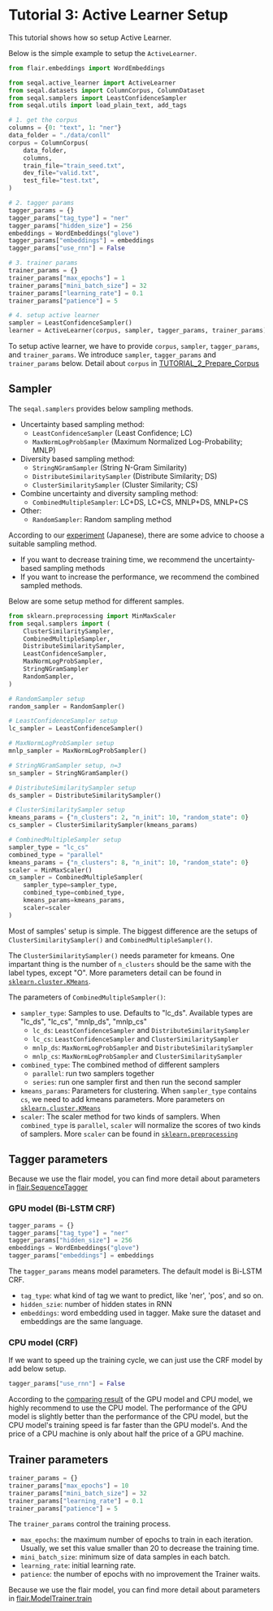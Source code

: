 # Tutorial 3: Active Learner Setup

This tutorial shows how so setup Active Learner.

Below is the simple example to setup the `ActiveLearner`.

```python
from flair.embeddings import WordEmbeddings

from seqal.active_learner import ActiveLearner
from seqal.datasets import ColumnCorpus, ColumnDataset
from seqal.samplers import LeastConfidenceSampler
from seqal.utils import load_plain_text, add_tags

# 1. get the corpus
columns = {0: "text", 1: "ner"}
data_folder = "./data/conll"
corpus = ColumnCorpus(
    data_folder,
    columns,
    train_file="train_seed.txt",
    dev_file="valid.txt",
    test_file="test.txt",
)

# 2. tagger params
tagger_params = {}
tagger_params["tag_type"] = "ner"
tagger_params["hidden_size"] = 256
embeddings = WordEmbeddings("glove")
tagger_params["embeddings"] = embeddings
tagger_params["use_rnn"] = False

# 3. trainer params
trainer_params = {}
trainer_params["max_epochs"] = 1
trainer_params["mini_batch_size"] = 32
trainer_params["learning_rate"] = 0.1
trainer_params["patience"] = 5

# 4. setup active learner
sampler = LeastConfidenceSampler()
learner = ActiveLearner(corpus, sampler, tagger_params, trainer_params)
```

To setup active learner, we have to provide `corpus`, `sampler`, `tagger_params`, and `trainer_params`. We introduce `sampler`, `tagger_params` and `trainer_params` below. Detail about `corpus` in [TUTORIAL_2_Prepare_Corpus](TUTORIAL_2_Prepare_Corpus.md)

## Sampler

The `seqal.samplers` provides below sampling methods.

- Uncertainty based sampling method:
  - `LeastConfidenceSampler` (Least Confidence; LC)
  - `MaxNormLogProbSampler` (Maximum Normalized Log-Probability; MNLP)
- Diversity based sampling method:
  - `StringNGramSampler` (String N-Gram Similarity)
  - `DistributeSimilaritySampler` (Distribute Similarity; DS)
  - `ClusterSimilaritySampler` (Cluster Similarity; CS)
- Combine uncertainty and diversity sampling method:
  - `CombinedMultipleSampler`: LC+DS, LC+CS, MNLP+DS, MNLP+CS
- Other:
  - `RandomSampler`: Random sampling method

According to our [experiment](https://fintan.jp/page/4127/) (Japanese), there are some advice to choose a suitable sampling method.
- If you want to decrease training time, we recommend the uncertainty-based sampling methods
- If you want to increase the performance, we recommend the combined sampled methods.

Below are some setup method for different samples.

```python
from sklearn.preprocessing import MinMaxScaler
from seqal.samplers import (
    ClusterSimilaritySampler,
    CombinedMultipleSampler,
    DistributeSimilaritySampler,
    LeastConfidenceSampler,
    MaxNormLogProbSampler,
    StringNGramSampler
    RandomSampler,
)

# RandomSampler setup
random_sampler = RandomSampler()

# LeastConfidenceSampler setup
lc_sampler = LeastConfidenceSampler()

# MaxNormLogProbSampler setup
mnlp_sampler = MaxNormLogProbSampler()

# StringNGramSampler setup, n=3
sn_sampler = StringNGramSampler()

# DistributeSimilaritySampler setup
ds_sampler = DistributeSimilaritySampler()

# ClusterSimilaritySampler setup
kmeans_params = {"n_clusters": 2, "n_init": 10, "random_state": 0}
cs_sampler = ClusterSimilaritySampler(kmeans_params)

# CombinedMultipleSampler setup
sampler_type = "lc_cs"
combined_type = "parallel"
kmeans_params = {"n_clusters": 8, "n_init": 10, "random_state": 0}
scaler = MinMaxScaler()
cm_sampler = CombinedMultipleSampler(
    sampler_type=sampler_type,
    combined_type=combined_type,
    kmeans_params=kmeans_params,
    scaler=scaler
)
```

Most of samples' setup is simple. The biggest difference are the setups of `ClusterSimilaritySampler()` and `CombinedMultipleSampler()`. 

The `ClusterSimilaritySampler()` needs parameter for kmeans. One impartant thing is the number of `n_clusters` should be the same with the label types, except "O". More parameters detail can be found in [`sklearn.cluster.KMeans`](https://scikit-learn.org/stable/modules/generated/sklearn.cluster.KMeans.html). 

The parameters of `CombinedMultipleSampler()`:

- `sampler_type`: Samples to use. Defaults to "lc_ds". Available types are "lc_ds", "lc_cs", "mnlp_ds", "mnlp_cs"
  - `lc_ds`: `LeastConfidenceSampler` and `DistributeSimilaritySampler`
  - `lc_cs`: `LeastConfidenceSampler` and `ClusterSimilaritySampler`
  - `mnlp_ds`: `MaxNormLogProbSampler` and `DistributeSimilaritySampler`
  - `mnlp_cs`: `MaxNormLogProbSampler` and `ClusterSimilaritySampler`
- `combined_type`: The combined method of different samplers
  - `parallel`: run two samplers together
  - `series`: run one sampler first and then run the second sampler
- `kmeans_params`: Parameters for clustering. When `sampler_type` contains `cs`, we need to add kmeans parameters. More parameters on [`sklearn.cluster.KMeans`](https://scikit-learn.org/stable/modules/generated/sklearn.cluster.KMeans.html)
- `scaler`: The scaler method for two kinds of samplers. When `combined_type` is `parallel`, `scaler` will normalize the scores of two kinds of samplers. More `scaler` can be found in [`sklearn.preprocessing`](https://scikit-learn.org/stable/modules/classes.html#module-sklearn.preprocessing)


## Tagger parameters

Because we use the flair model, you can find more detail about parameters in [flair.SequenceTagger](https://github.com/flairNLP/flair/blob/v0.10/flair/models/sequence_tagger_model.py#L89)

### GPU model (Bi-LSTM CRF)

```python
tagger_params = {}
tagger_params["tag_type"] = "ner" 
tagger_params["hidden_size"] = 256
embeddings = WordEmbeddings("glove")  
tagger_params["embeddings"] = embeddings
```

The `tagger_params` means model parameters. The default model is Bi-LSTM CRF.

- `tag_type`: what kind of tag we want to predict, like 'ner', 'pos', and so on.
- `hidden_szie`: number of hidden states in RNN
- `embeddings`: word embedding used in tagger. Make sure the dataset and embeddings are the same language.

### CPU model (CRF)

If we want to speed up the training cycle, we can just use the CRF model by add below setup.

```python
tagger_params["use_rnn"] = False
```

According to the [comparing result](performance.md) of the GPU model and CPU model, we highly recommend to use the CPU model. The performance of the GPU model is slightly better than the performance of the CPU model, but the CPU model's training speed is far faster than the GPU model's. And the price of a CPU machine is only about half the price of a GPU machine.


## Trainer parameters

```python
trainer_params = {}
trainer_params["max_epochs"] = 10
trainer_params["mini_batch_size"] = 32
trainer_params["learning_rate"] = 0.1
trainer_params["patience"] = 5
```

The `trainer_params` control the training process.

- `max_epochs`: the maximum number of epochs to train in each iteration. Usually, we set this value smaller than 20 to decrease the training time.
- `mini_batch_size`: minimum size of data samples in each batch.
- `learning_rate`: initial learning rate.
- `patience`: the number of epochs with no improvement the Trainer waits.

Because we use the flair model, you can find more detail about parameters in [flair.ModelTrainer.train](https://github.com/flairNLP/flair/blob/master/flair/trainers/trainer.py#L129)
